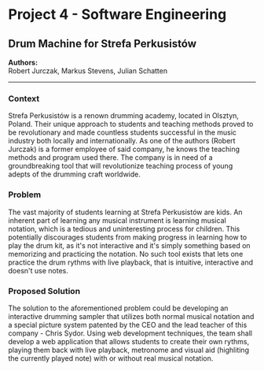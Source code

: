# Project 4 - Software Engineering
## Drum Machine for Strefa Perkusistów

**Authors:**  
Robert Jurczak, Markus Stevens, Julian Schatten

---

### Context
Strefa Perkusistów is a renown drumming academy, located in Olsztyn, Poland.
Their unique approach to students and teaching methods proved to be revolutionary 
and made countless students successful in the music industry both locally and internationally.
As one of the authors (Robert Jurczak) is a former employee of said company, he knows the teaching methods and
program used there. The company is in need of a groundbreaking tool that will revolutionize teaching process of young adepts 
of the drumming craft worldwide.


### Problem
The vast majority of students learning at Strefa Perkusistów are kids. An inherent part of learning any musical
instrument is learning musical notation, which is a tedious and uninteresting process for children.
This potentially discourages students from making progress in learning how to play the drum kit, as it's 
not interactive and it's simply something based on memorizing and practicing the notation. No such tool exists that
lets one practice the drum rythms with live playback, that is intuitive, interactive and doesn't use notes.

### Proposed Solution
The solution to the aforementioned problem could be developing an interactive drumming sampler that utilizes both
normal musical notation and a special picture system patented by the CEO and the lead teacher of this company - Chris Sydor.
Using web development techniques, the team shall develop a web application that allows students to create their own rythms,
playing them back with live playback, metronome and visual aid (highliting the currently played note) with or without real musical notation.
